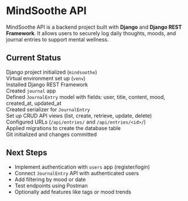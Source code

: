 # MindSoothe API

MindSoothe API is a backend project built with **Django** and **Django REST Framework**. It allows users to securely log daily thoughts, moods, and journal entries to support mental wellness.

## Current Status
Django project initialized (`mindsoothe`)  
Virtual environment set up (`venv`)  
Installed Django REST Framework  
Created `journal` app  
Defined `JournalEntry` model with fields: user, title, content, mood, created_at, updated_at  
Created serializer for `JournalEntry`  
Set up CRUD API views (list, create, retrieve, update, delete)  
Configured URLs (`/api/entries/` and `/api/entries/<id>/`)  
Applied migrations to create the database table  
Git initialized and changes committed  

## Next Steps

- Implement authentication with `users` app (register/login)  
- Connect `JournalEntry` API with authenticated users  
- Add filtering by mood or date  
- Test endpoints using Postman  
- Optionally add features like tags or mood trends  
